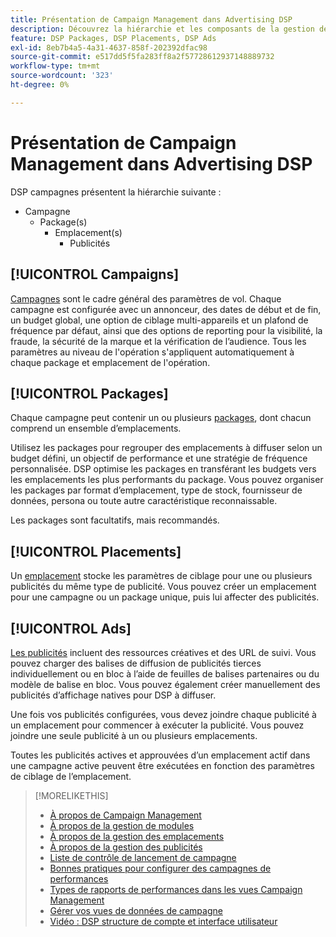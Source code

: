 ```yaml
---
title: Présentation de Campaign Management dans Advertising DSP
description: Découvrez la hiérarchie et les composants de la gestion de campagne.
feature: DSP Packages, DSP Placements, DSP Ads
exl-id: 8eb7b4a5-4a31-4637-858f-202392dfac98
source-git-commit: e517dd5f5fa283ff8a2f57728612937148889732
workflow-type: tm+mt
source-wordcount: '323'
ht-degree: 0%

---
```


# Présentation de Campaign Management dans Advertising DSP

DSP campagnes présentent la hiérarchie suivante :

* Campagne
   * Package(s)
      * Emplacement(s)
         * Publicités
<!-- Do clients think in terms of insertion orders? If yes, then work in the following info.:
In Advertising DSP, an insertion order is represented as a campaign, and line items are represented as packages. Each package includes placements, which can use different strategies and tactics to deliver the line item requirements.
-->

## [!UICONTROL Campaigns]

[Campagnes](/help/dsp/campaign-management/campaigns/campaign-about.md) sont le cadre général des paramètres de vol. Chaque campagne est configurée avec un annonceur, des dates de début et de fin, un budget global, une option de ciblage multi-appareils et un plafond de fréquence par défaut, ainsi que des options de reporting pour la visibilité, la fraude, la sécurité de la marque et la vérification de l’audience. Tous les paramètres au niveau de l&#39;opération s&#39;appliquent automatiquement à chaque package et emplacement de l&#39;opération.

## [!UICONTROL Packages]

Chaque campagne peut contenir un ou plusieurs [packages](/help/dsp/campaign-management/packages/package-about.md), dont chacun comprend un ensemble d’emplacements.

Utilisez les packages pour regrouper des emplacements à diffuser selon un budget défini, un objectif de performance et une stratégie de fréquence personnalisée. DSP optimise les packages en transférant les budgets vers les emplacements les plus performants du package. Vous pouvez organiser les packages par format d’emplacement, type de stock, fournisseur de données, persona ou toute autre caractéristique reconnaissable.

Les packages sont facultatifs, mais recommandés.

## [!UICONTROL Placements]

Un [emplacement](/help/dsp/campaign-management/placements/placement-about.md) stocke les paramètres de ciblage pour une ou plusieurs publicités du même type de publicité. Vous pouvez créer un emplacement pour une campagne ou un package unique, puis lui affecter des publicités.

## [!UICONTROL Ads]

[Les publicités](/help/dsp/campaign-management/ads/ad-about.md) incluent des ressources créatives et des URL de suivi. Vous pouvez charger des balises de diffusion de publicités tierces individuellement ou en bloc à l’aide de feuilles de balises partenaires ou du modèle de balise en bloc. Vous pouvez également créer manuellement des publicités d’affichage natives pour DSP à diffuser.

Une fois vos publicités configurées, vous devez joindre chaque publicité à un emplacement pour commencer à exécuter la publicité. Vous pouvez joindre une seule publicité à un ou plusieurs emplacements.

Toutes les publicités actives et approuvées d’un emplacement actif dans une campagne active peuvent être exécutées en fonction des paramètres de ciblage de l’emplacement.

>[!MORELIKETHIS]
>
>* [À propos de Campaign Management](/help/dsp/campaign-management/campaigns/campaign-about.md)
>* [À propos de la gestion de modules](/help/dsp/campaign-management/packages/package-about.md)
>* [À propos de la gestion des emplacements](/help/dsp/campaign-management/placements/placement-about.md)
>* [À propos de la gestion des publicités](/help/dsp/campaign-management/ads/ad-about.md)
>* [Liste de contrôle de lancement de campagne](/help/dsp/campaign-management/campaign-launch-checklist.md)
>* [ Bonnes pratiques pour configurer des campagnes de performances](/help/dsp/optimization/campaign-best-practices-performance.md)
>* [Types de rapports de performances dans les vues Campaign Management](/help/dsp/campaign-management/reports/campaign-reports-about.md)
>* [Gérer vos vues de données de campagne](/help/dsp/campaign-management/reports/campaign-data-views-manage.md)
>* [Vidéo : DSP structure de compte et interface utilisateur](https://experienceleague.adobe.com/docs/advertising-learn/tutorials/dsp/ui.html?lang=fr)
